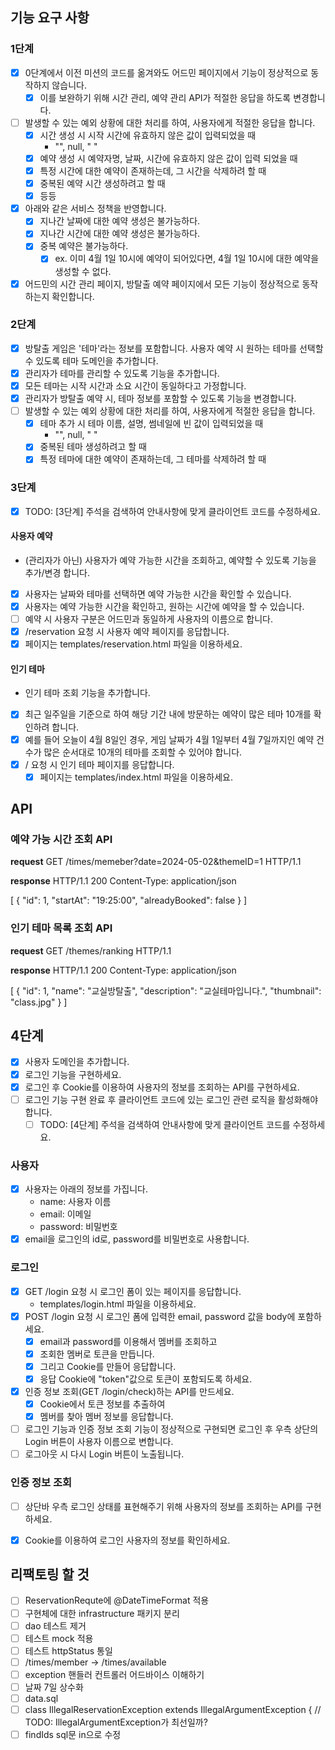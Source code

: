 ## 기능 요구 사항

### 1단계

- [x] 0단계에서 이전 미션의 코드를 옮겨와도 어드민 페이지에서 기능이 정상적으로 동작하지 않습니다.
  - [x] 이를 보완하기 위해 시간 관리, 예약 관리 API가 적절한 응답을 하도록 변경합니다.
- [ ] 발생할 수 있는 예외 상황에 대한 처리를 하여, 사용자에게 적절한 응답을 합니다.
  - [x] 시간 생성 시 시작 시간에 유효하지 않은 값이 입력되었을 때
    - "", null, "   "
  - [x] 예약 생성 시 예약자명, 날짜, 시간에 유효하지 않은 값이 입력 되었을 때
  - [x] 특정 시간에 대한 예약이 존재하는데, 그 시간을 삭제하려 할 때
  - [x] 중복된 예약 시간 생성하려고 할 때
  - [x] 등등
- [x] 아래와 같은 서비스 정책을 반영합니다.
  - [x] 지나간 날짜에 대한 예약 생성은 불가능하다.
  - [x] 지나간 시간에 대한 예약 생성은 불가능하다.
  - [x] 중복 예약은 불가능하다.
    - [x] ex. 이미 4월 1일 10시에 예약이 되어있다면, 4월 1일 10시에 대한 예약을 생성할 수 없다.
- [x] 어드민의 시간 관리 페이지, 방탈출 예약 페이지에서 모든 기능이 정상적으로 동작하는지 확인합니다.

### 2단계

- [x] 방탈출 게임은 '테마'라는 정보를 포함합니다. 사용자 예약 시 원하는 테마를 선택할 수 있도록 테마 도메인을 추가합니다.
- [x] 관리자가 테마를 관리할 수 있도록 기능을 추가합니다.
- [x] 모든 테마는 시작 시간과 소요 시간이 동일하다고 가정합니다.
- [x] 관리자가 방탈출 예약 시, 테마 정보를 포함할 수 있도록 기능을 변경합니다.
- [ ] 발생할 수 있는 예외 상황에 대한 처리를 하여, 사용자에게 적절한 응답을 합니다.
  - [x] 테마 추가 시 테마 이름, 설명, 썸네일에 빈 값이 입력되었을 때
    - "", null, "   "
  - [x] 중복된 테마 생성하려고 할 때
  - [x] 특정 테마에 대한 예약이 존재하는데, 그 테마를 삭제하려 할 때

### 3단계

- [x] TODO: [3단계] 주석을 검색하여 안내사항에 맞게 클라이언트 코드를 수정하세요.

#### 사용자 예약

- (관리자가 아닌) 사용자가 예약 가능한 시간을 조회하고, 예약할 수 있도록 기능을 추가/변경 합니다.
- [x] 사용자는 날짜와 테마를 선택하면 예약 가능한 시간을 확인할 수 있습니다.
- [x] 사용자는 예약 가능한 시간을 확인하고, 원하는 시간에 예약을 할 수 있습니다.
- [ ] 예약 시 사용자 구분은 어드민과 동일하게 사용자의 이름으로 합니다.
- [x] /reservation 요청 시 사용자 예약 페이지를 응답합니다.
- [x] 페이지는 templates/reservation.html 파일을 이용하세요.

#### 인기 테마

- 인기 테마 조회 기능을 추가합니다.
- [x] 최근 일주일을 기준으로 하여 해당 기간 내에 방문하는 예약이 많은 테마 10개를 확인하려 합니다.
- [x] 예를 들어 오늘이 4월 8일인 경우, 게임 날짜가 4월 1일부터 4월 7일까지인 예약 건수가 많은 순서대로 10개의 테마를 조회할 수 있어야 합니다.
- [x] / 요청 시 인기 테마 페이지를 응답합니다.
  - [x] 페이지는 templates/index.html 파일을 이용하세요.

## API
### 예약 가능 시간 조회 API
**request**
GET /times/memeber?date=2024-05-02&themeID=1 HTTP/1.1

**response**
HTTP/1.1 200
Content-Type: application/json

[
{
"id": 1,
"startAt": "19:25:00",
"alreadyBooked": false
}
]

### 인기 테마 목록 조회 API
**request**
GET /themes/ranking HTTP/1.1

**response**
HTTP/1.1 200
Content-Type: application/json

[
{
"id": 1,
"name": "교실방탈출",
"description": "교실테마입니다.",
"thumbnail": "class.jpg"
}
]

## 4단계
- [x] 사용자 도메인을 추가합니다.
- [x] 로그인 기능을 구현하세요.
- [x] 로그인 후 Cookie를 이용하여 사용자의 정보를 조회하는 API를 구현하세요.
- [ ] 로그인 기능 구현 완료 후 클라이언트 코드에 있는 로그인 관련 로직을 활성화해야 합니다. 
  - [ ] TODO: [4단계] 주석을 검색하여 안내사항에 맞게 클라이언트 코드를 수정하세요.

### 사용자
- [x] 사용자는 아래의 정보를 가집니다.
  - name: 사용자 이름
  - email: 이메일
  - password: 비밀번호
- [x] email을 로그인의 id로, password를 비밀번호로 사용합니다.

### 로그인
- [x] GET /login 요청 시 로그인 폼이 있는 페이지를 응답합니다.
  - templates/login.html 파일을 이용하세요.
- [x] POST /login 요청 시 로그인 폼에 입력한 email, password 값을 body에 포함하세요.
  - [x] email과 password를 이용해서 멤버를 조회하고
  - [x] 조회한 멤버로 토큰을 만듭니다.
  - [x] 그리고 Cookie를 만들어 응답합니다.
  - [x] 응답 Cookie에 "token"값으로 토큰이 포함되도록 하세요.
- [x] 인증 정보 조회(GET /login/check)하는 API를 만드세요.
  - [x] Cookie에서 토큰 정보를 추출하여
  - [x] 멤버를 찾아 멤버 정보를 응답합니다.
- [ ] 로그인 기능과 인증 정보 조회 기능이 정상적으로 구현되면 로그인 후 우측 상단의 Login 버튼이 사용자 이름으로 변합니다.
- [ ] 로그아웃 시 다시 Login 버튼이 노출됩니다.

### 인증 정보 조회
-[ ] 상단바 우측 로그인 상태를 표현해주기 위해 사용자의 정보를 조회하는 API를 구현하세요.
-[x] Cookie를 이용하여 로그인 사용자의 정보를 확인하세요.


## 리팩토링 할 것
- [ ] ReservationRequte에 @DateTimeFormat 적용
- [ ] 구현체에 대한 infrastructure 패키지 분리
- [ ] dao 테스트 제거
- [ ] 테스트 mock 적용
- [ ] 테스트 httpStatus 통일
- [ ] /times/member -> /times/available
- [ ] exception 핸들러 컨트롤러 어드바이스 이해하기
- [ ] 날짜 7일 상수화
- [ ] data.sql
- [ ] class IllegalReservationException extends IllegalArgumentException { // TODO: IllegalArgumentException가 최선일까?
- [ ] findIds sql문 in으로 수정
